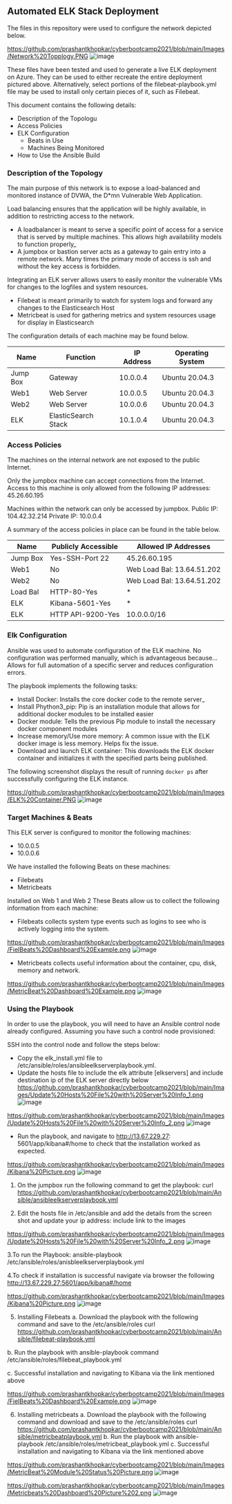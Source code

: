 ## Automated ELK Stack Deployment

The files in this repository were used to configure the network depicted below.

https://github.com/prashantkhopkar/cyberbootcamp2021/blob/main/Images/Network%20Topplogy.PNG
![image](https://user-images.githubusercontent.com/83466220/133692941-f4f87d1b-f262-4f8b-bb08-514d54ee6b5b.png)

These files have been tested and used to generate a live ELK deployment on Azure. They can be used to either recreate the entire deployment pictured above. Alternatively, select portions of the filebeat-playbook.yml file may be used to install only certain pieces of it, such as Filebeat.

This document contains the following details:
- Description of the Topologu
- Access Policies
- ELK Configuration
  - Beats in Use
  - Machines Being Monitored
- How to Use the Ansible Build


### Description of the Topology

The main purpose of this network is to expose a load-balanced and monitored instance of DVWA, the D*mn Vulnerable Web Application.

Load balancing ensures that the application will be highly available, in addition to restricting access to the network.
- A loadbalancer is meant to serve a specific point of access for a service that is served by multiple machines. This allows high availability models to function properly_
- A jumpbox or bastion server acts as a gateway to gain entry into a remote network. Many times the primary mode of access is ssh and without the key access is forbidden.

Integrating an ELK server allows users to easily monitor the vulnerable VMs for changes to the logfiles and system resources.
- Filebeat is meant primarily to watch for system logs and forward any changes to the Elasticsearch Host
- Metricbeat is used for gathering metrics and system resources usage for display in Elasticsearch

The configuration details of each machine may be found below.

| Name     | Function | IP Address | Operating System |
|----------|----------|------------|------------------|
| Jump Box | Gateway 		   | 10.0.0.4         | Ubuntu 20.04.3   |
| Web1     | Web Server            | 10.0.0.5         | Ubuntu 20.04.3   |
| Web2 	   | Web Server            | 10.0.0.6         | Ubuntu 20.04.3   |
| ELK      | ElasticSearch Stack   | 10.1.0.4         | Ubuntu 20.04.3   |

### Access Policies

The machines on the internal network are not exposed to the public Internet. 

Only the jumpbox machine can accept connections from the Internet. Access to this machine is only allowed from the following IP addresses:
45.26.60.195

Machines within the network can only be accessed by jumpbox.
Public IP: 104.42.32.214
Private IP: 10.0.0.4

A summary of the access policies in place can be found in the table below.

| Name     | Publicly Accessible | Allowed IP Addresses         |
|----------|---------------------|------------------------------|
| Jump Box | Yes-SSH-Port 22     | 45.26.60.195          	|
| Web1     | No                  | Web Load Bal: 13.64.51.202   |
| Web2     | No                  | Web Load Bal: 13.64.51.202   |
| Load Bal | HTTP-80-Yes         | *                            |
| ELK      | Kibana-5601-Yes     | *                            |
| ELK      | HTTP API-9200-Yes   | 10.0.0.0/16                  |

### Elk Configuration

Ansible was used to automate configuration of the ELK machine. No configuration was performed manually, which is advantageous because...
Allows for full automation of a specific server and reduces configuration errors. 

The playbook implements the following tasks:
- Install Docker: Installs the core docker code to the remote server_
- Install Phython3_pip: Pip is an installation module that allows for additional docker modules to be installed easier
- Docker module: Tells the previous Pip module to install the necessary docker component modules
- Increase memory/Use more memory: A common issue with the ELK docker image is less memory. Helps fix the issue.
- Download and launch ELK container: This downloads the ELK docker container and initializes it with the specified parts being published.

The following screenshot displays the result of running `docker ps` after successfully configuring the ELK instance.

https://github.com/prashantkhopkar/cyberbootcamp2021/blob/main/Images/ELK%20Container.PNG
![image](https://user-images.githubusercontent.com/83466220/133693008-f8cf8ddc-4781-4169-885d-d2c78dd253b8.png)


### Target Machines & Beats
This ELK server is configured to monitor the following machines:
- 10.0.0.5
- 10.0.0.6

We have installed the following Beats on these machines:
- Filebeats
- Metricbeats

Installed on Web 1 and Web 2
These Beats allow us to collect the following information from each machine:
- Filebeats collects system type events such as logins to see who is actively logging into the system.

https://github.com/prashantkhopkar/cyberbootcamp2021/blob/main/Images/FielBeats%20Dashboard%20Example.png
![image](https://user-images.githubusercontent.com/83466220/133693043-014ac2e3-09bd-41e7-94ad-f6b991f7c9d6.png)

- Metricbeats collects useful information about the container, cpu, disk, memory and network.

https://github.com/prashantkhopkar/cyberbootcamp2021/blob/main/Images/MetricBeat%20Dashboard%20Example.png
![image](https://user-images.githubusercontent.com/83466220/133693061-fccdc300-5777-49ca-94b1-1eedf1090180.png)

### Using the Playbook
In order to use the playbook, you will need to have an Ansible control node already configured. Assuming you have such a control node provisioned: 

SSH into the control node and follow the steps below:
- Copy the elk_install.yml file to /etc/ansible/roles/ansibleelkserverplaybook.yml.
- Update the hosts file to include the elk attribute [elkservers] and include destination ip of the ELK server directly below
https://github.com/prashantkhopkar/cyberbootcamp2021/blob/main/Images/Update%20Hosts%20File%20with%20Server%20Info_1.png
![image](https://user-images.githubusercontent.com/83466220/133693084-3bb1f13d-7562-4138-a426-91733566b174.png)

https://github.com/prashantkhopkar/cyberbootcamp2021/blob/main/Images/Update%20Hosts%20File%20with%20Server%20Info_2.png
![image](https://user-images.githubusercontent.com/83466220/133693106-82da6657-b32e-420d-b632-cc8522cbb52f.png)

- Run the playbook, and navigate to http://13.67.229.27: 5601/app/kibana#/home to check that the installation worked as expected.

https://github.com/prashantkhopkar/cyberbootcamp2021/blob/main/Images/Kibana%20Picture.png
![image](https://user-images.githubusercontent.com/83466220/133693124-1b058c98-5181-4c5c-a0a3-ad86a1b901f5.png)

1. On the jumpbox run the following command to get the playbook:
curl https://github.com/prashantkhopkar/cyberbootcamp2021/blob/main/Ansible/ansibleelkserverplaybook.yml

2. Edit the hosts file in /etc/ansible and add the details from the screen shot and update your ip address:
include link to the images

https://github.com/prashantkhopkar/cyberbootcamp2021/blob/main/Images/Update%20Hosts%20File%20with%20Server%20Info_2.png
![image](https://user-images.githubusercontent.com/83466220/133693157-f2e0c3ec-dcc6-4e26-a0fa-9f4485f36e4b.png)

3.To run the Playbook: ansible-playbook
/etc/ansible/roles/anisbleelkserverplaybook.yml

4.To check if installation is successful navigate via browser the following http://13.67.229.27:5601/app/kibana#/home

https://github.com/prashantkhopkar/cyberbootcamp2021/blob/main/Images/Kibana%20Picture.png
![image](https://user-images.githubusercontent.com/83466220/133693187-0c26205e-2745-46c7-8dd2-066506e22544.png)

5. Installing Filebeats
a. Download the playbook with the following command and save to the /etc/ansible/roles
curl https://github.com/prashantkhopkar/cyberbootcamp2021/blob/main/Ansible/filebeat-playbook.yml

b. Run the playbook with ansible-playbook command
/etc/ansible/roles/filebeat_playbook.yml

c. Successful installation and navigating to Kibana via the link mentioned above

https://github.com/prashantkhopkar/cyberbootcamp2021/blob/main/Images/FielBeats%20Dashboard%20Example.png
![image](https://user-images.githubusercontent.com/83466220/133693213-1d30a1b6-2f52-4dc0-8a45-041125848af5.png)

6. Installing metricbeats
a. Download the playbook with the following command and download and save to the /etc/ansible/roles
curl https://github.com/prashantkhopkar/cyberbootcamp2021/blob/main/Ansible/metricbeatplaybook.yml
b. Run the playbook with ansible-playbook
/etc/ansible/roles/metricbeat_playbook.yml
c. Successful installation and navigating to Kibana via the link mentioned above

https://github.com/prashantkhopkar/cyberbootcamp2021/blob/main/Images/MetricBeat%20Module%20Status%20Picture.png
![image](https://user-images.githubusercontent.com/83466220/133693248-10f176bb-dec3-4d56-ac06-9af7c2e39673.png)

https://github.com/prashantkhopkar/cyberbootcamp2021/blob/main/Images/Metricbeats%20Dashboard%20Picture%202.png
![image](https://user-images.githubusercontent.com/83466220/133693267-ec3b78c4-20dd-4f4b-976f-bd7e405b78b2.png)


